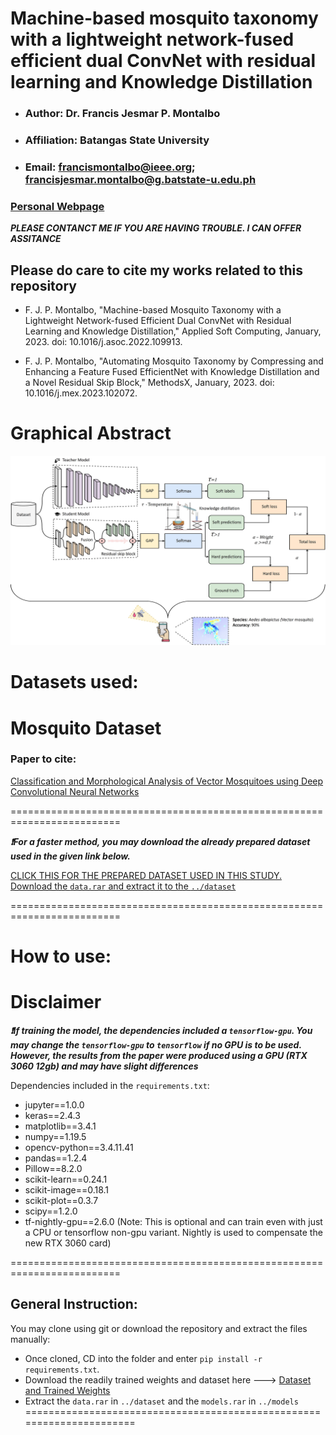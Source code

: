 # Machine-based mosquito taxonomy with a lightweight network-fused efficient dual ConvNet with residual learning and Knowledge Distillation

- ### Author: Dr. Francis Jesmar P. Montalbo
- ### Affiliation: Batangas State University
- ### Email: francismontalbo@ieee.org; francisjesmar.montalbo@g.batstate-u.edu.ph
### <p><a href="https://francismontalbo.github.io">Personal Webpage</a></p>
***PLEASE CONTANCT ME IF YOU ARE HAVING TROUBLE. I CAN OFFER ASSITANCE***

<h2>Please do care to cite my works related to this repository</h2>

- F. J. P. Montalbo, "Machine-based Mosquito Taxonomy with a Lightweight Network-fused Efficient Dual ConvNet with Residual Learning and Knowledge Distillation," Applied Soft Computing, January, 2023. doi: 10.1016/j.asoc.2022.109913.

- F. J. P. Montalbo, "Automating Mosquito Taxonomy by Compressing and Enhancing a Feature Fused EfficientNet with Knowledge Distillation and a Novel Residual Skip Block," MethodsX, January, 2023. doi: 10.1016/j.mex.2023.102072.

# Graphical Abstract

<img src="/graphics/ga.jpg" alt="francis_montalbo_graphical_abstract_mosquito_KD_2021" width="800">

# Datasets used: 
<h1><a href="https://drive.google.com/file/d/1aIlFzGdjhu9XFQkNtdk_n8qiM88zp3XY/view"></a>Mosquito Dataset</h1>
<h3>Paper to cite:</h3>
<p><a href="https://www.nature.com/articles/s41598-020-57875-1">Classification and Morphological Analysis of Vector Mosquitoes using Deep Convolutional Neural Networks</a></p>

=========================================================================

***:heavy_exclamation_mark:For a faster method, you may download the already prepared dataset used in the given link below.*** 

<a href="#">CLICK THIS FOR THE PREPARED DATASET USED IN THIS STUDY. Download the `data.rar` and extract it to the `../dataset`</a>

=========================================================================

# How to use:
# Disclaimer
***:heavy_exclamation_mark:If training the model, the dependencies included a `tensorflow-gpu`. You may change the `tensorflow-gpu` to `tensorflow` if no GPU is to be used. However, the results from the paper were produced using a GPU (RTX 3060 12gb) and may have slight differences***

Dependencies included in the `requirements.txt`: 
- jupyter==1.0.0
- keras==2.4.3
- matplotlib==3.4.1
- numpy==1.19.5
- opencv-python==3.4.11.41
- pandas==1.2.4
- Pillow==8.2.0
- scikit-learn==0.24.1
- scikit-image==0.18.1
- scikit-plot==0.3.7
- scipy==1.2.0
- tf-nightly-gpu==2.6.0 (Note: This is optional and can train even with just a CPU or tensorflow non-gpu variant. Nightly is used to compensate the new RTX 3060 card)

=========================================================================
## General Instruction:
You may clone using git or download the repository and extract the files manually:
- Once cloned, CD into the folder and enter `pip install -r requirements.txt`. 
- Download the readily trained weights and dataset here ---> <a href="#">Dataset and Trained Weights</a>
- Extract the `data.rar` in `../dataset` and the `models.rar` in `../models`
======================================================================
